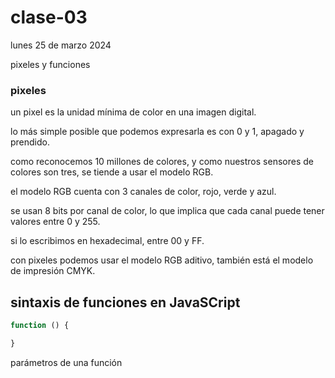 # clase-03

lunes 25 de marzo 2024

pixeles y funciones

### pixeles

un pixel es la unidad mínima de color en una imagen digital.

lo más simple posible que podemos expresarla es con 0 y 1, apagado y prendido.

como reconocemos 10 millones de colores, y como nuestros sensores de colores son tres, se tiende a usar el modelo RGB.

el modelo RGB cuenta con 3 canales de color, rojo, verde y azul.

se usan 8 bits por canal de color, lo que implica que cada canal puede tener valores entre 0 y 255.

si lo escribimos en hexadecimal, entre 00 y FF.

con pixeles podemos usar el modelo RGB aditivo, también está el modelo de impresión CMYK.

## sintaxis de funciones en JavaSCript

```javascript
function () {

}
```

parámetros de una función

